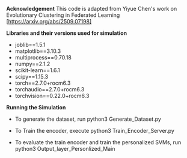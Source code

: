 **Acknowledgement**
This code is adapted from Yiyue Chen's work on Evolutionary Clustering in Federated Learning [https://arxiv.org/abs/2509.07198]

**Libraries and their versions used for simulation**

- joblib==1.5.1
- matplotlib==3.10.3
- multiprocess==0.70.18
- numpy==2.1.2
- scikit-learn==1.6.1
- scipy==1.15.3
- torch==2.7.0+rocm6.3
- torchaudio==2.7.0+rocm6.3
- torchvision==0.22.0+rocm6.3

**Running the Simulation**

- To generate the dataset, run python3 Generate_Dataset.py

- To Train the encoder, execute python3 Train_Encoder_Server.py

- To evaluate the train encoder and train the personalized SVMs, run python3 Output_layer_Personlized_Main
